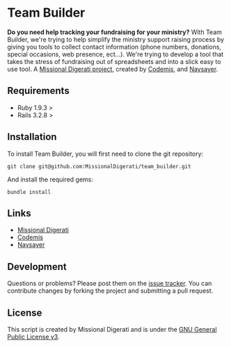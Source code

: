 Team Builder
============

**Do you need help tracking your fundraising for your ministry?** With Team Builder, we're trying to help simplify the ministry support raising process by giving you tools to collect contact information (phone numbers, donations, special occasions, web presence, ect...). We're trying to develop a tool that takes the stress of fundraising out of spreadsheets and into a slick easy to use tool. A [Missional Digerati project](https://github.com/MissionalDigerati), created by [Codemis](https://github.com/codemis), and [Naysayer](https://github.com/naysayer).


Requirements
------------

* Ruby 1.9.3 >
* Rails 3.2.8 >


Installation
------------

To install Team Builder, you will first need to clone the git repository:

`git clone git@github.com:MissionalDigerati/team_builder.git`

And install the required gems:

`bundle install`


Links
-----
* [Missional Digerati](https://github.com/MissionalDigerati)
* [Codemis](https://github.com/codemis)
* [Naysayer](https://github.com/naysayer)

Development
-----------

Questions or problems? Please post them on the [issue tracker](https://github.com/MissionalDigerati/team_builder/issues). You can contribute changes by forking the project and submitting a pull request.

License
-------
This script is created by Missional Digerati and is under the [GNU General Public License v3](http://www.gnu.org/licenses/gpl-3.0-standalone.html).